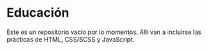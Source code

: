 # Educación

Este es un repositorio vacío por lo momentos. Allí van a incluirse las prácticas de HTML, CSS/SCSS y JavaScript.
